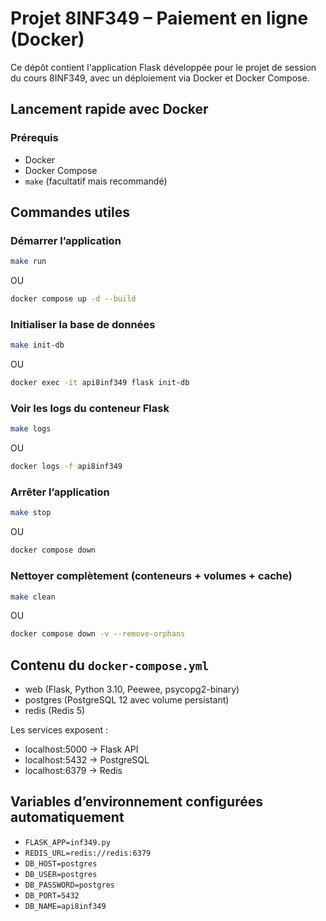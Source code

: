 # Projet 8INF349 – Paiement en ligne (Docker)

Ce dépôt contient l'application Flask développée pour le projet de session du cours 8INF349, avec un déploiement via Docker et Docker Compose.

## Lancement rapide avec Docker

### Prérequis

- Docker
- Docker Compose
- `make` (facultatif mais recommandé)

## Commandes utiles

### Démarrer l’application

```bash
make run
```

OU

```bash
docker compose up -d --build
```

### Initialiser la base de données

```bash
make init-db
```

OU

```bash
docker exec -it api8inf349 flask init-db
```

### Voir les logs du conteneur Flask

```bash
make logs
```

OU

```bash
docker logs -f api8inf349
```

### Arrêter l’application

```bash
make stop
```

OU

```bash
docker compose down
```

### Nettoyer complètement (conteneurs + volumes + cache)

```bash
make clean
```

OU

```bash
docker compose down -v --remove-orphans
```

## Contenu du `docker-compose.yml`

- web (Flask, Python 3.10, Peewee, psycopg2-binary)
- postgres (PostgreSQL 12 avec volume persistant)
- redis (Redis 5)

Les services exposent :

- localhost:5000 → Flask API
- localhost:5432 → PostgreSQL
- localhost:6379 → Redis

## Variables d’environnement configurées automatiquement

- `FLASK_APP=inf349.py`
- `REDIS_URL=redis://redis:6379`
- `DB_HOST=postgres`
- `DB_USER=postgres`
- `DB_PASSWORD=postgres`
- `DB_PORT=5432`
- `DB_NAME=api8inf349`
